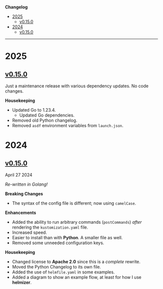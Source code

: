 **Changelog**

- [2025](#2025)
  - [v0.15.0](#v0150)
- [2024](#2024)
  - [v0.15.0](#v0150-1)

---

# 2025

## [v0.15.0](https://github.com/DaemonDude23/helmizer/releases/tag/v0.16.0)

Just a maintenance release with various dependency updates. No code changes.

**Housekeeping**

- Updated Go to 1.23.4.
  - Updated Go dependencies.
- Removed old Python changelog.
- Removed `asdf` environment variables from `launch.json`.

# 2024

## [v0.15.0](https://github.com/DaemonDude23/helmizer/releases/tag/v0.15.0)

April 27 2024

_Re-written in Golang!_

**Breaking Changes**

- The syntax of the config file is different; now using `camelCase`.

**Enhancements**

- Added the ability to run arbitrary commands (`postCommands`) _after_ rendering the `kustomization.yaml` file.
- Increased speed.
- Easier to install than with **Python**. A smaller file as well.
- Removed some unneeded configuration keys.

**Housekeeping**

- Changed license to **Apache 2.0** since this is a _complete_ rewrite.
- Moved the Python Changelog to its own file.
- Added the use of `helmfile.yaml` in some examples.
- Added a diagram to show an example flow, at least for how I use **helmizer**.
